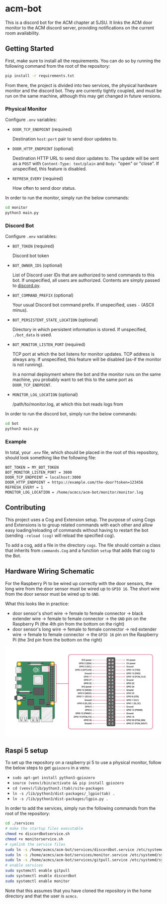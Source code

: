 # acm-bot

This is a discord bot for the ACM chapter at SJSU. It links
the ACM door monitor to the ACM discord server, providing notifications
on the current room availability.

## Getting Started

First, make sure to install all the requirements. You can do so by running the following command
from the root of the repository:

```sh
pip install -r requirements.txt
```

From there, the project is divided into two services, the physical hardware monitor and the discord bot. They are currently tightly coupled,
and must be run on the same machine, although this may get changed in future versions.

### Physical Monitor

Configure `.env` variables:

- `DOOR_TCP_ENDPOINT` (required)

  Destination `host:port` pair to send door updates to.

- `DOOR_HTTP_ENDPOINT` (optional)

  Destination HTTP URL to send door updates to. The update will be sent as a `POST` with `Content-Type: text/plain` and `Body:` "open" or "close". 
  If unspecified, this feature is disabled.

- `REFRESH_EVERY` (required)

  How often to send door status.

In order to run the monitor, simply run the below commands:

```sh
cd monitor
python3 main.py
```

### Discord Bot

Configure `.env` variables:

- `BOT_TOKEN` (required)

  Discord bot token

- `BOT_OWNER_IDS` (optional)

  List of Discord user IDs that are authorized to send commands to this bot. If unspecified, all users are authorized.
  Contents are simply passed to [discord.py](https://discordpy.readthedocs.io/en/stable/ext/commands/api.html#discord.ext.commands.Bot.owner_ids).

- `BOT_COMMAND_PREFIX` (optional)

  Your usual Discord bot command prefix. If unspecified, uses `-` (ASCII minus).

- `BOT_PERSISTENT_STATE_LOCATION` (optional)

  Directory in which persistent information is stored. If unspecified, `./bot_data` is used. 

- `BOT_MONITOR_LISTEN_PORT` (required)

  TCP port at which the bot listens for monitor updates. TCP address is always any.
  If unspecified, this feature will be disabled (as-if the monitor is not running).

  In a normal deployment where the bot and the monitor runs on the same machine, you probably want to set this to the same port as `DOOR_TCP_ENDPOINT`.

- `MONITOR_LOG_LOCATION` (optional)

  /path/to/monitor.log, at which this bot reads logs from 

In order to run the discord bot, simply run the below commands:

```sh
cd bot
python3 main.py
```

### Example

In total, your `.env` file, which should be placed in the root of this repository,
should look something like the following file:

```
BOT_TOKEN = MY_BOT_TOKEN
BOT_MONITOR_LISTEN_PORT = 3000
DOOR_TCP_ENDPOINT = localhost:3000
DOOR_HTTP_ENDPOINT = https://example.com/the-door?token=123456
REFRESH_EVERY = 1
MONITOR_LOG_LOCATION = /home/acmcs/acm-bot/monitor/monitor.log
```

## Contributing

This project uses a Cog and Extension setup. The purpose of using Cogs and
Extensions is to group related commands with each other and allow easy loading/reloading
of commands without having to restart the bot (sending `-reload (cog)` will reload the specified cog).

To add a cog, add a file in the directory `cogs`. The file should contain a class that
inherits from `commands.Cog` and a function `setup` that adds that cog to the Bot.

## Hardware Wiring Schematic

For the Raspberry Pi to be wired up correctly with the door sensors, the long wire
from the door sensor must be wired up to `GPIO 16`. The short wire from the door sensor must
be wired up to `GND`.

What this looks like in practice:

- door sensor's short wire &rarr; female to female connector &rarr; black extender wire &rarr; female to female connector &rarr;
  the `GND` pin on the Raspberry Pi (the 4th pin from the bottom on the right)
- door sensor's long wire &rarr; female to female connector &rarr; red extender wire &rarr; female to female connector &rarr;
  the `GPIO 16` pin on the Raspberry Pi (the 3rd pin from the bottom on the right)

![pinout](image.png)

## Raspi 5 setup

To set up the repository on a raspberry pi 5 to use a physical monitor, follow the below steps to get `gpiozero` in a venv.

- `sudo apt-get install python3-gpiozero`
- `source (venv)/bin/activate && pip install gpiozero`
- `cd (venv)/lib/python3.(tab)/site-packages`
- `ln -s /lib/python3/dist-packages/_lgpio(tab) .`
- `ln -s /lib/python3/dist-packages/lgpio.py .`

In order to add the services, simply run the following commands from the root of the repository:

```sh
cd ./services
# make the startup files executable
chmod +x discordbotservice.sh
chmod +x monitorservice.sh
# symlink the service files
sudo ln -s /home/acmcs/acm-bot/services/discordbot.service /etc/systemd/system/
sudo ln -s /home/acmcs/acm-bot/services/monitor.service /etc/systemd/system/
sudo ln -s /home/acmcs/acm-bot/services/gitpull.service /etc/systemd/system/
# enable services
sudo systemctl enable gitpull
sudo systemctl enable discordbot
sudo systemctl enable monitor
```

Note that this assumes that you have cloned the repository in the home directory and that the user is `acmcs`.
